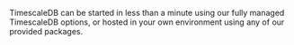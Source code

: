 TimescaleDB can be started in less than a minute using our fully managed TimescaleDB
options, or hosted in your own environment using any of our provided packages.